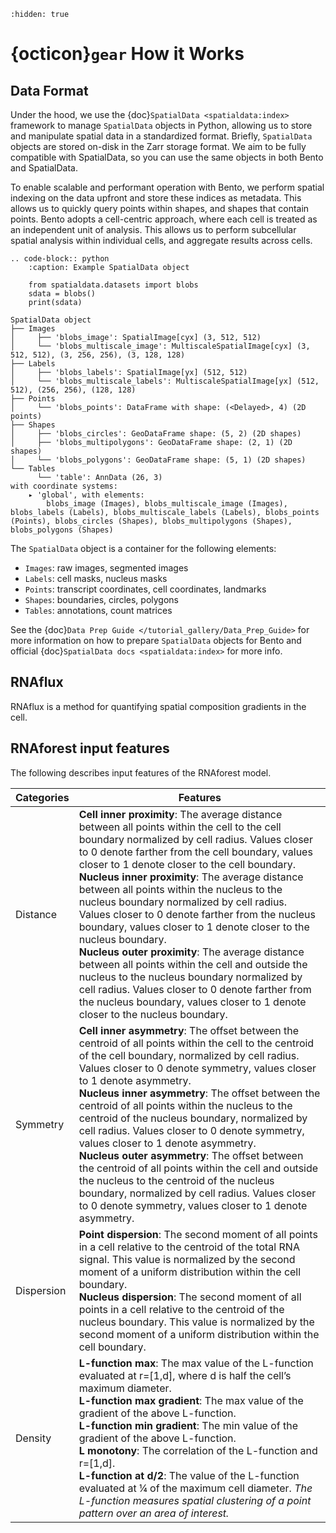 ```{toctree}
:hidden: true
```

# {octicon}`gear` How it Works

## Data Format

Under the hood, we use the {doc}`SpatialData <spatialdata:index>` framework to manage `SpatialData` objects in Python, allowing us to store and manipulate spatial data in a standardized format. Briefly, `SpatialData` objects are stored on-disk in the Zarr storage format. We aim to be fully compatible with SpatialData, so you can use the same objects in both Bento and SpatialData.

To enable scalable and performant operation with Bento, we perform spatial indexing on the data upfront and store these indices as metadata. This allows us to quickly query points within shapes, and shapes that contain points. Bento adopts a cell-centric approach, where each cell is treated as an independent unit of analysis. This allows us to perform subcellular spatial analysis within individual cells, and aggregate results across cells.

```{eval-rst}
.. code-block:: python
    :caption: Example SpatialData object

    from spatialdata.datasets import blobs
    sdata = blobs()
    print(sdata)
```

```
SpatialData object
├── Images
│     ├── 'blobs_image': SpatialImage[cyx] (3, 512, 512)
│     └── 'blobs_multiscale_image': MultiscaleSpatialImage[cyx] (3, 512, 512), (3, 256, 256), (3, 128, 128)
├── Labels
│     ├── 'blobs_labels': SpatialImage[yx] (512, 512)
│     └── 'blobs_multiscale_labels': MultiscaleSpatialImage[yx] (512, 512), (256, 256), (128, 128)
├── Points
│     └── 'blobs_points': DataFrame with shape: (<Delayed>, 4) (2D points)
├── Shapes
│     ├── 'blobs_circles': GeoDataFrame shape: (5, 2) (2D shapes)
│     ├── 'blobs_multipolygons': GeoDataFrame shape: (2, 1) (2D shapes)
│     └── 'blobs_polygons': GeoDataFrame shape: (5, 1) (2D shapes)
└── Tables
      └── 'table': AnnData (26, 3)
with coordinate systems:
    ▸ 'global', with elements:
        blobs_image (Images), blobs_multiscale_image (Images), blobs_labels (Labels), blobs_multiscale_labels (Labels), blobs_points (Points), blobs_circles (Shapes), blobs_multipolygons (Shapes), blobs_polygons (Shapes)
```

The `SpatialData` object is a container for the following elements:
- `Images`: raw images, segmented images
- `Labels`: cell masks, nucleus masks
- `Points`: transcript coordinates, cell coordinates, landmarks
- `Shapes`: boundaries, circles, polygons
- `Tables`: annotations, count matrices

See the {doc}`Data Prep Guide </tutorial_gallery/Data_Prep_Guide>` for more information on how to prepare `SpatialData` objects for Bento and official {doc}`SpatialData docs <spatialdata:index>` for more info.


## RNAflux

RNAflux is a method for quantifying spatial composition gradients in the cell.


## RNAforest input features
    
The following describes input features of the RNAforest model.

| **Categories** | **Features** |
| -------------- | ------------ |
| Distance       | **Cell inner proximity**: The average distance between all points within the cell to the cell boundary normalized by cell radius. Values closer to 0 denote farther from the cell boundary, values closer to 1 denote closer to the cell boundary.<br>**Nucleus inner proximity**: The average distance between all points within the nucleus to the nucleus boundary normalized by cell radius. Values closer to 0 denote farther from the nucleus boundary, values closer to 1 denote closer to the nucleus boundary.<br>**Nucleus outer proximity**: The average distance between all points within the cell and outside the nucleus to the nucleus boundary normalized by cell radius. Values closer to 0 denote farther from the nucleus boundary, values closer to 1 denote closer to the nucleus boundary. |
| Symmetry       | **Cell inner asymmetry**: The offset between the centroid of all points within the cell to the centroid of the cell boundary, normalized by cell radius. Values closer to 0 denote symmetry, values closer to 1 denote asymmetry.<br>**Nucleus inner asymmetry**: The offset between the centroid of all points within the nucleus to the centroid of the nucleus boundary, normalized by cell radius. Values closer to 0 denote symmetry, values closer to 1 denote asymmetry.<br>**Nucleus outer asymmetry**: The offset between the centroid of all points within the cell and outside the nucleus to the centroid of the nucleus boundary, normalized by cell radius. Values closer to 0 denote symmetry, values closer to 1 denote asymmetry.                                                                |
| Dispersion     | **Point dispersion**: The second moment of all points in a cell relative to the centroid of the total RNA signal. This value is normalized by the second moment of a uniform distribution within the cell boundary.<br>**Nucleus dispersion**: The second moment of all points in a cell relative to the centroid of the nucleus boundary. This value is normalized by the second moment of a uniform distribution within the cell boundary.                                                                                                                                                                                                                                                                                                                                                                    |
| Density        | **L-function max**: The max value of the L-function evaluated at r=[1,d], where d is half the cell’s maximum diameter.<br>**L-function max gradient**: The max value of the gradient of the above L-function.<br>**L-function min gradient**: The min value of the gradient of the above L-function.<br>**L monotony**: The correlation of the L-function and r=[1,d].<br>**L-function at d/2**: The value of the L-function evaluated at ¼ of the maximum cell diameter.   *The L-function measures spatial clustering of a point pattern over an area of interest.*                                                                                                                                   
</details>
<br>
